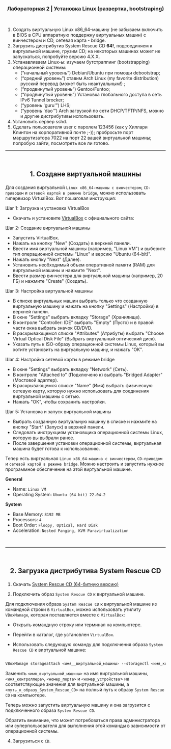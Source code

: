 ### <p align="center">Лабораторная 2 | Установка Linux (развертка, bootstraping)</p>
<br>

1. Создать виртуальную Linux x86_64-машину (не забываем включить в BIOS в CPU аппаратную поддержку виртуальных машин) с винчестером и CD, сетевая карта - bridge.
2. Загрузить дистрибутив System Rescue CD **64!**, подсоединяем к виртуальной машине, грузим CD; на некоторых машинах может не запускаться, попробуйте версию 4.X.X.
3. Устанавливаем Linux-ы: изучаем бутстраппинг (bootstrapping) операционной системы:
    + (“начальный уровень”) Debian/Ubuntu при помощи debootstrap;
    + (“средний уровень”) ставим Arch Linux (my favorite distribution) русский перевод (может быть неактуальным!) ;
    + (“продвинутый уровень”) Gentoo/Funtoo;
    + (“продвинутый уровень”) Установка глобального доступа в сеть IPv6 Tunnel brocker;
    + (“уровень 'guru'”) LHS;
    + (“уровень 'dao'”) Arch загрузкой по сети DHCP/TFTP/NFS, можно и другие дистрибутивы использовать.
4. Установить сервер sshd.
5. Сделать пользователя user с паролем 123456 (как у Хиллари Клинтон на корпоративной почте ;-)); пробросьте порт маршрутизатора 7022 на порт 22 вашей виртуальной машины; попробую зайти, посмотреть все ли готово.

---

<br>

## <p align="center">1. Создане виртуальной машины</P>

Для создания виртуальной `Linux x86_64-машины с винчестером`, `CD-приводом` и `сетевой картой в режиме bridge`, можно использовать гипервизор VirtualBox. Вот пошаговая инструкция:

Шаг 1: Загрузка и установка VirtualBox

+ Скачать и установите [VirtualBox](https://www.virtualbox.org/) с официального сайта: 

Шаг 2: Создание виртуальной машины

+ Запустить VirtualBox.
+ Нажать на кнопку "New" (Создать) в верхней панели.
+ Ввести имя виртуальной машины (например, "Linux VM") и выберите тип операционной системы "Linux" и версию "Ubuntu (64-bit)".
+ Нажать кнопку "Next" (Далее).
+ Установить необходимый объем оперативной памяти (RAM) для виртуальной машины и нажмите "Next".
+ Ввести размер винчестера для виртуальной машины (например, 20 ГБ) и нажмите "Create" (Создать).

Шаг 3: Настройка виртуальной машины

+ В списке виртуальных машин выбрать только что созданную виртуальную машину и нажать на кнопку "Settings" (Настройки) в верхней панели.
+ В окне "Settings" выбрать вкладку "Storage" (Хранилище).
+ В контроле "Controller: IDE" выбрать "Empty" (Пусто) и в правой части окна выбрать значок CD/DVD.
+ В раскрывающемся списке "Attributes" (Атрибуты) выбрать "Choose Virtual Optical Disk File" (Выбрать виртуальный оптический диск).
+ Указать путь к ISO-образу операционной системы Linux, который вы хотите установить на виртуальную машину, и нажать "OK".

Шаг 4: Настройка сетевой карты в режиме bridge

+ В окне "Settings" выбрать вкладку "Network" (Сеть).
+ В контроле "Attached to" (Подключено к) выбрать "Bridged Adapter" (Мостовой адаптер).
+ В раскрывающемся списке "Name" (Имя) выбрать физическую сетевую карту, которую нужно использовать для соединения виртуальной машины с сетью.
+ Нажать "OK", чтобы сохранить настройки.

Шаг 5: Установка и запуск виртуальной машины

+ Выбрать созданную виртуальную машину в списке и нажмите на кнопку "Start" (Запуск) в верхней панели.
+ Следовать инструкциям установщика операционной системы Linux, которую вы выбрали ранее.
+ После завершения установки операционной системы, виртуальная машина будет готова к использованию.

Тепер есть виртуальная `Linux x86_64-машина с винчестером`, `CD-приводом` и `сетевой картой в режиме bridge`. Можно настроить и запустить нужное программное обеспечение на этой виртуальной машине.

**General**

+ Name:                 `Linux VM`
+ Operating System:     `Ubuntu (64-bit) 22.04.2`

**System**

+ Base Memory:          `8192 MB`
+ Processors:           `4`
+ Boot Order:           `Floopy, Optical, Hard Disk`
+ Acceleration:         `Nested Panging, KVM Paravirtualization`

<br>

---
<br>

## <p align="center">2. Загрузка дистрибутива System Rescue CD</P>

1. Скачать [System Rescue CD (64-битную версию)](https://www.system-rescue.org/Download/)

2. Подключить образ `System Rescue CD` к виртуальной машине.

Для подключения образа `System Rescue CD` к виртуальной машине из командной строки в `VirtualBox`, можно использовать утилиту `VBoxManage`, которая поставляется вместе с `VirtualBox`:

+ Открыть командную строку или терминал на компьютере.

+ Перейти в каталог, где установлен `VirtualBox`.

+ Использовать следующую команду для подключения образа `System Rescue CD` к виртуальной машине:

```css

VBoxManage storageattach <имя__виртуальной_машины> --storagectl <имя_контроллера> --port <номер_порта> --device <номер_устройства> --type dvddrive --medium <путь_к_образу_System_Rescue_CD>

```
Заменить `<имя_виртуальной_машины>` на имя виртуальной машины, `<имя_контроллера>`, `<номер_порта>` и `<номер_устройства`> на соответствующие значения для виртуальной машины, а `<путь_к_образу_System_Rescue_CD>` на полный путь к образу `System Rescue CD` на компьютере.

Теперь можно запустить виртуальную машину и она загрузится с подключенного образа `System Rescue CD`.

Обратить внимание, что может потребоваться права администратора или суперпользователя для выполнения этой команды в зависимости от операционной системы.


4. Загрузиться с `CD`.





























